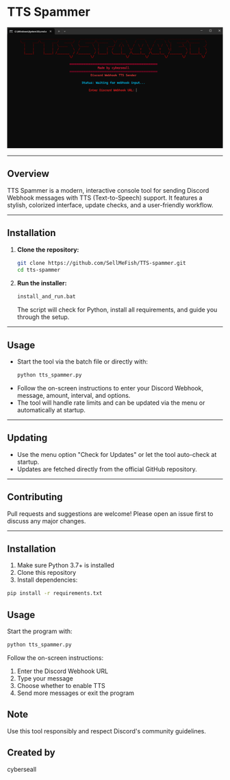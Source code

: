 # TTS Spammer

![TTS Spammer](spammer.png)

---

## Overview
TTS Spammer is a modern, interactive console tool for sending Discord Webhook messages with TTS (Text-to-Speech) support. It features a stylish, colorized interface, update checks, and a user-friendly workflow.

---

## Installation
1. **Clone the repository:**
   ```bash
   git clone https://github.com/SellMeFish/TTS-spammer.git
   cd tts-spammer
   ```
2. **Run the installer:**
   ```bash
   install_and_run.bat
   ```
   The script will check for Python, install all requirements, and guide you through the setup.

---

## Usage
- Start the tool via the batch file or directly with:
  ```bash
  python tts_spammer.py
  ```
- Follow the on-screen instructions to enter your Discord Webhook, message, amount, interval, and options.
- The tool will handle rate limits and can be updated via the menu or automatically at startup.

---

## Updating
- Use the menu option "Check for Updates" or let the tool auto-check at startup.
- Updates are fetched directly from the official GitHub repository.

---

## Contributing
Pull requests and suggestions are welcome! Please open an issue first to discuss any major changes.

---


## Installation

1. Make sure Python 3.7+ is installed
2. Clone this repository
3. Install dependencies:
```bash
pip install -r requirements.txt
```

## Usage

Start the program with:
```bash
python tts_spammer.py
```

Follow the on-screen instructions:
1. Enter the Discord Webhook URL
2. Type your message
3. Choose whether to enable TTS
4. Send more messages or exit the program

##  Note

Use this tool responsibly and respect Discord's community guidelines.

## Created by
cyberseall 
